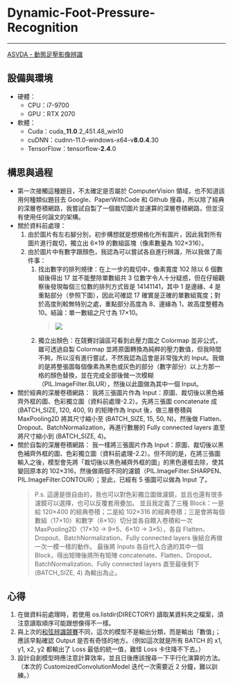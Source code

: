 # Dynamic-Foot-Pressure-Recognition
---
[ASVDA - 動態足壓影像辨識](https://aidea-web.tw/topic/d6d8b111-d915-4ea9-89ee-43e148c37f6e)

## 設備與環境
- 硬體：
  - CPU：i7-9700
  - GPU：RTX 2070
- 軟體：
  - Cuda：cuda_**11.0**.2_451.48_win10
  - cuDNN：cudnn-11.0-windows-x64-v**8.0.4**.30
  - TensorFlow：tensorflow-**2.4**.0

## 構思與過程
- 第一次接觸這種題目，不太確定是否屬於 ComputerVision 領域，也不知道該用何種類似題目去 Google、PaperWithCode 和 Github 搜尋，所以除了經典的深層卷積網路，我嘗試自製了一個裁切圖片並運算的深層卷積網路，但並沒有使用任何論文的架構。
- 關於資料前處理：
  1. 由於圖片有左右腳分別，初步構想就是想規格化所有圖片，因此我對所有圖片進行裁切，獨立出 6×19 的數組區塊（像素數量為 102×316）。
  2. 由於圖片中有數字跟顏色，我認為可以嘗試各自進行辨識，所以我做了兩件事：
     1. 找出數字的排列規律：在上一步的裁切中，像素寬度 102 除以 6 個數組後得出 17 並不能整除單數組共 3 位數字令人十分疑惑，但在仔細觀察後發現每個三位數的排列方式皆是 14141141，其中 1 是邊緣、4 是重點部分（參照下圖），因此可確認 17 確實是正確的單數組寬度；對於高度則較無特別之處，重點部分高度為 8、邊緣為 1，故高度整體為 10。結論：單一數組之尺寸為 17×10。
        > ![](https://i.imgur.com/3ujDIjw.png)
     2. 獨立出顏色：在競賽討論區可看到此壓力圖之 Colormap 並非公式，雖可透過自製 Colormap 並將原圖轉換為純粹的壓力數值，但我時間不夠，所以沒有進行嘗試，不然我認為這會是非常強大的 Input。我做的是將整張圖每個像素為黑色或灰色的部分（數字部分）以上方那一格的顏色替換，並在完成全部後做一次模糊（PIL.ImageFilter.BLUR），然後以此圖做為其中一個 Input。
- 關於經典的深層卷積網路：
  我將三張圖片作為 Input：原圖、裁切後以黑色補齊外框的圖、色彩獨立圖（資料前處理-2.2）。先將三張圖 concatenate 成 (BATCH_SIZE, 120, 400, 9) 的矩陣作為 Input 後，做三層卷積與 MaxPooling2D 將其尺寸縮小至 (BATCH_SIZE, 15, 50, N)，然後做 Flatten、Dropout、BatchNormalization，再進行數層的 Fully connected layers 直至將尺寸縮小到 (BATCH_SIZE, 4)。
- 關於自製的深層卷積網路：
  我一樣將三張圖片作為 Input：原圖、裁切後以黑色補齊外框的圖、色彩獨立圖（資料前處理-2.2）。但不同的是，在將三張圖輸入之後，模型會先將「裁切後以黑色補齊外框的圖」的黑色邊框去除，使其變回原本的 102×316，然後做兩個不同的濾鏡（PIL.ImageFilter.SHARPEN、PIL.ImageFilter.CONTOUR）；至此，已經有 5 張圖可以做為 Input 了。
  > P.s. 這邊是很自由的，我也可以對色彩獨立圖做濾鏡，並且也還有很多濾鏡可以選擇，也可以反覆套用疊加。
  並且我定義了三種 Block：一是給 120×400 的經典卷積；二是給 102×316 的經典卷積；三是會將每個數組（17×10）和數字（6×10）切分並各自餵入卷積和一次 MaxPooling2D（17×10 → 9×5、6×10 → 3×5），各自 Flatten、Dropout、BatchNormalization、Fully connected layers 後結合再做一次一模一樣的動作。
  最後將 Inputs 各自代入合適的其中一個 Block，得出矩陣後將所有矩陣 concatenate、Flatten、Dropout、BatchNormalization、Fully connected layers 直至最後剩下 (BATCH_SIZE, 4) 為輸出為止。

<!--
## 結果
- 得到競賽第 9 名。
- 第 1 名使用的架構在[此篇論文](https://paperswithcode.com/paper/feature-learning-for-chord-recognition-the)中。
- 第二名與我使用相同架構，但資料提取、前處理與後處理都差很多，所以成績也很差多。
-->

## 心得
1. 在做資料前處理時，若使用 os.listdir(DIRECTORY) 讀取某資料夾之檔案，須注意讀取順序可能跟想像得不一樣。
2. 與上次的[和弦辨識競賽](https://github.com/aisu-programming/Chord-Estimation)不同，這次的模型不是輸出分類，而是輸出「數值」；應該早點確認 Output 是否有奇怪的地方。（例如這次就是所有 BATCH 的 x1, y1, x2, y2 都輸出了 Loss 最低的統一值，難怪 Loss 卡住降不下去。）
3. 設計自創模型時應注意計算效率，並且日後應該搜尋一下平行化演算的方法。（本次的 CustomizedConvolutionModel 迭代一次需要近 2 分鐘，難以訓練。）